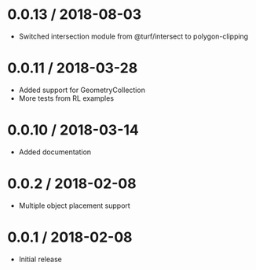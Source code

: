 0.0.13 / 2018-08-03
===================

  * Switched intersection module from @turf/intersect to polygon-clipping

0.0.11 / 2018-03-28
===================

  * Added support for GeometryCollection
  * More tests from RL examples

0.0.10 / 2018-03-14
===================

  * Added documentation

0.0.2 / 2018-02-08
==================

  * Multiple object placement support

0.0.1 / 2018-02-08
==================

  * Initial release